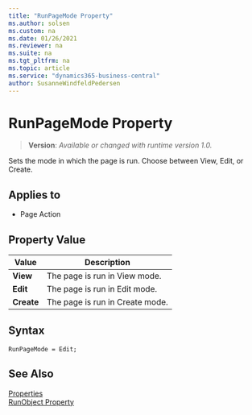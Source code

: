 ```yaml
---
title: "RunPageMode Property"
ms.author: solsen
ms.custom: na
ms.date: 01/26/2021
ms.reviewer: na
ms.suite: na
ms.tgt_pltfrm: na
ms.topic: article
ms.service: "dynamics365-business-central"
author: SusanneWindfeldPedersen
---
```

[//]: # (START>DO_NOT_EDIT)
[//]: # (IMPORTANT:Do not edit any of the content between here and the END>DO_NOT_EDIT.)
[//]: # (Any modifications should be made in the .xml files in the ModernDev repo.)
# RunPageMode Property
> **Version**: _Available or changed with runtime version 1.0._

Sets the mode in which the page is run. Choose between View, Edit, or Create.

## Applies to
-   Page Action

## Property Value

|Value|Description|
|-----------|---------------------------------------|
|**View**|The page is run in View mode.|
|**Edit**|The page is run in Edit mode.|
|**Create**|The page is run in Create mode.|

[//]: # (IMPORTANT: END>DO_NOT_EDIT)


## Syntax

```AL
RunPageMode = Edit;
```

## See Also  

[Properties](devenv-properties.md)  
[RunObject Property](devenv-runobject-property.md)